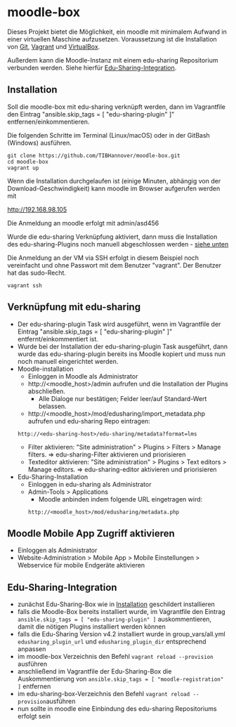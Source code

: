 # moodle-box

Dieses Projekt bietet die Möglichkeit, ein moodle mit minimalem Aufwand in einer virtuellen Maschine aufzusetzen. Voraussetzung ist die Installation von
[Git](https://git-scm.com/downloads),  [Vagrant](https://www.vagrantup.com/downloads.html) und [VirtualBox](https://www.virtualbox.org/wiki/Downloads).

Außerdem kann die Moodle-Instanz mit einem edu-sharing Repositorium verbunden werden. Siehe hierfür [Edu-Sharing-Integration](#edu-sharing-integration).

## Installation

Soll die moodle-box mit edu-sharing verknüpft werden, dann im Vagrantfile den Eintrag "ansible.skip_tags = [ "edu-sharing-plugin" ]" entfernen/einkommentieren.

Die folgenden Schritte im Terminal (Linux/macOS) oder in der GitBash (Windows) ausführen.
```
git clone https://github.com/TIBHannover/moodle-box.git
cd moodle-box
vagrant up
```
Wenn die Installation durchgelaufen ist (einige Minuten, abhängig von der Download-Geschwindigkeit) kann moodle im Browser aufgerufen werden mit

<http://192.168.98.105>

Die Anmeldung an moodle erfolgt mit admin/asd456

Wurde die edu-sharing Verknüpfung aktiviert, dann muss die Installation des edu-sharing-Plugins noch manuell abgeschlossen werden - [siehe unten](#verknüpfung-mit-edu-sharing)

Die Anmeldung an der VM via SSH erfolgt in diesem Beispiel noch vereinfacht und ohne Passwort mit dem Benutzer "vagrant". Der Benutzer hat das sudo-Recht.
```
vagrant ssh
```

## Verknüpfung mit edu-sharing

* Der edu-sharing-plugin Task wird ausgeführt, wenn im Vagrantfile der Eintrag "ansible.skip_tags = [ "edu-sharing-plugin" ]" entfernt/einkommentiert ist.
* Wurde bei der Installation der edu-sharing-plugin Task ausgeführt, dann wurde das edu-sharing-plugin bereits ins Moodle kopiert und muss nun noch manuell eingerichtet werden.
* Moodle-installation
    * Einloggen in Moodle als Administrator
    * http://<moodle\_host>/admin aufrufen und die Installation der Plugins abschließen.
        * Alle Dialoge nur bestätigen; Felder leer/auf Standard-Wert belassen.
    * http://<moodle\_host>/mod/edusharing/import\_metadata.php aufrufen und edu-sharing Repo eintragen:
    ```
    http://<edu-sharing-host>/edu-sharing/metadata?format=lms
    ```
    * Filter aktivieren: "Site administration"  > Plugins  > Filters  > Manage filters. => edu-sharing-Filter aktivieren und priorisieren
    * Texteditor aktivieren: "Site administration" > Plugins  > Text editors  > Manage editors. => edu-sharing-editor aktivieren und priorisieren
* Edu-Sharing-Installation
    * Einloggen in edu-sharing als Administrator
    * Admin-Tools > Applications
        * Moodle anbinden indem folgende URL eingetragen wird:
        ```
        http://<moodle_host>/mod/edusharing/metadata.php
        ```

## Moodle Mobile App Zugriff aktivieren

* Einloggen als Administrator
* Website-Administration > Mobile App > Mobile Einstellungen > Webservice für mobile Endgeräte aktivieren

## Edu-Sharing-Integration

- zunächst Edu-Sharing-Box wie in [Installation](https://github.com/TIBHannover/edu-sharing-box) geschildert installieren
- falls die Moodle-Box bereits installiert wurde, im Vagrantfile den Eintrag `ansible.skip_tags = [ "edu-sharing-plugin" ]` auskommentieren, damit die nötigen Plugins installiert werden können
- falls die Edu-Sharing Version v4.2 installiert wurde in group_vars/all.yml `edusharing_plugin_url` und `edusharing_plugin_dir` entsprechend anpassen
- im moodle-box Verzeichnis den Befehl `vagrant reload --provision` ausführen
- anschließend im Vagrantfile der Edu-Sharing-Box die Auskommentierung von `ansible.skip_tags = [ "moodle-registration" ]` entfernen
- im edu-sharing-box-Verzeichnis den Befehl `vagrant reload --provision`ausführen
- nun sollte in moodle eine Einbindung des edu-sharing Repositoriums erfolgt sein
